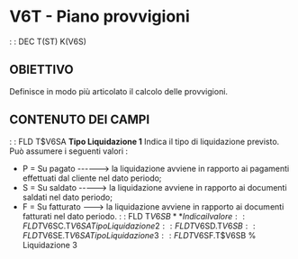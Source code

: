 # V6T - Piano provvigioni
 :  : DEC T(ST) K(V6S)
## OBIETTIVO
Definisce in modo più articolato il calcolo delle provvigioni.
## CONTENUTO DEI CAMPI
 :  : FLD T$V6SA **Tipo Liquidazione 1**
Indica il tipo di liquidazione previsto. Può assumere i seguenti valori : 
 - P = Su pagato ------> la liquidazione avviene in rapporto ai pagamenti effettuati dal cliente nel dato periodo;
 - S = Su saldato -----> la liquidazione avviene in rapporto ai documenti saldati nel dato periodo;
 - F = Su fatturato ---> la liquidazione avviene in rapporto ai documenti fatturati nel dato periodo.
 :  : FLD T$V6SB **% Liquidazione 1**
Indica il valore % delle provvigioni che viene calcolato con il tipo di liquidazione relativo.
 :  : FLD T$V6SC.T$V6SA Tipo Liquidazione 2
 :  : FLD T$V6SD.T$V6SB % Liquidazione 2
 :  : FLD T$V6SE.T$V6SA Tipo Liquidazione 3
 :  : FLD T$V6SF.T$V6SB % Liquidazione 3
